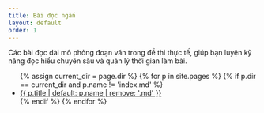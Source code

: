 ```yaml
---
title: Bài đọc ngắn
layout: default
order: 1
---
```


Các bài đọc dài mô phỏng đoạn văn trong đề thi thực tế, giúp bạn luyện kỹ năng đọc hiểu chuyên sâu và quản lý thời gian làm bài.

<ul>
{% assign current_dir = page.dir %}
{% for p in site.pages %}
  {% if p.dir == current_dir and p.name != 'index.md' %}
    <li><a href="{{ p.url }}">{{ p.title | default: p.name | remove: '.md' }}</a></li>
  {% endif %}
{% endfor %}
</ul>